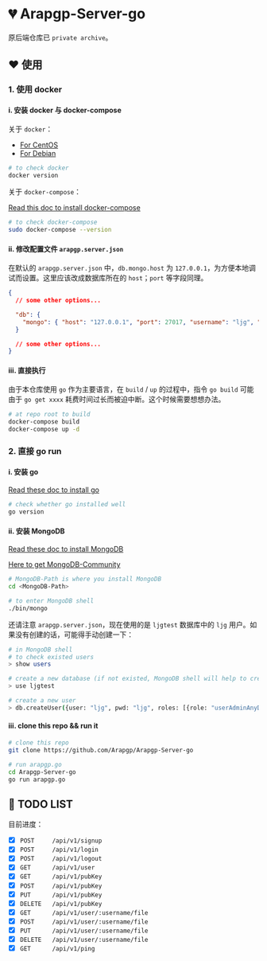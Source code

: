 # :broken_heart: Arapgp-Server-go

原后端仓库已 `private archive`。

## :heart: 使用

### 1. 使用 docker

#### i. 安装 docker 与 docker-compose

关于 `docker`：

* [For CentOS](https://docs.docker.com/engine/install/centos/)
* [For Debian](https://docs.docker.com/engine/install/debian/)

```bash
# to check docker
docker version
```

关于 `docker-compose`：

[Read this doc to install docker-compose](https://docs.docker.com/compose/install/)

```bash
# to check docker-compose
sudo docker-compose --version
```

#### ii. 修改配置文件 `arapgp.server.json`

在默认的 `arapgp.server.json` 中，`db.mongo.host` 为 `127.0.0.1`，为方便本地调试而设置。这里应该改成数据库所在的 `host`；`port` 等字段同理。

```json
{
  // some other options...

  "db": {
    "mongo": { "host": "127.0.0.1", "port": 27017, "username": "ljg", "password": "ljg", "database": "ljgtest" }
  }

  // some other options...
}
```

#### iii. 直接执行

由于本仓库使用 `go` 作为主要语言，在 `build` / `up` 的过程中，指令 `go build` 可能由于 `go get xxxx` 耗费时间过长而被迫中断。这个时候需要想想办法。

```bash
# at repo root to build
docker-compose build
docker-compose up -d
```

### 2. 直接 go run

#### i. 安装 go

[Read these doc to install go](https://golang.org/doc/install)

```bash
# check whether go installed well
go version
```

#### ii. 安装 MongoDB

[Read these doc to install MongoDB](https://docs.mongodb.com/manual/administration/install-community/)

[Here to get MongoDB-Community](https://www.mongodb.com/try/download/community)

```bash
# MongoDB-Path is where you install MongoDB
cd <MongoDB-Path>

# to enter MongoDB shell
./bin/mongo
```

还请注意 `arapgp.server.json`，现在使用的是 `ljgtest` 数据库中的 `ljg` 用户。如果没有创建的话，可能得手动创建一下：

```bash
# in MongoDB shell
# to check existed users
> show users

# create a new database (if not existed, MongoDB shell will help to create one)
> use ljgtest

# create a new user
> db.createUser({user: "ljg", pwd: "ljg", roles: [{role: "userAdminAnyDatabase", "db": "admin"}]})
```

#### iii. clone this repo && run it

```bash
# clone this repo
git clone https://github.com/Arapgp/Arapgp-Server-go

# run arapgp.go
cd Arapgp-Server-go
go run arapgp.go
```

## :triangular_flag_on_post: TODO LIST

目前进度：

* [x] `POST     /api/v1/signup`
* [x] `POST     /api/v1/login`
* [x] `POST     /api/v1/logout`
* [x] `GET      /api/v1/user`
* [x] `GET      /api/v1/pubKey`
* [x] `POST     /api/v1/pubKey`
* [x] `PUT      /api/v1/pubKey`
* [x] `DELETE   /api/v1/pubKey`
* [x] `GET      /api/v1/user/:username/file`
* [x] `POST     /api/v1/user/:username/file`
* [x] `PUT      /api/v1/user/:username/file`
* [x] `DELETE   /api/v1/user/:username/file`
* [x] `GET      /api/v1/ping`
